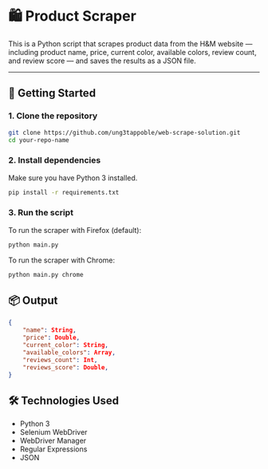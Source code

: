 # 🛍 Product Scraper

This is a Python script that scrapes product data from the H&M website — including product name, price, current color, available colors, review count, and review score — and saves the results as a JSON file.

---

## 🚀 Getting Started

### 1. Clone the repository

```bash
git clone https://github.com/ung3tappoble/web-scrape-solution.git
cd your-repo-name
```


### 2. Install dependencies
Make sure you have Python 3 installed.
```bash
pip install -r requirements.txt
```

### 3. Run the script
To run the scraper with Firefox (default):
```bash
python main.py
```
To run the scraper with Chrome:
```bash
python main.py chrome
```

## 📦 Output
```json
{
    "name": String,
    "price": Double,
    "current_color": String,
    "available_colors": Array,
    "reviews_count": Int,
    "reviews_score": Double,
}
```

## 🛠 Technologies Used
* Python 3
* Selenium WebDriver
* WebDriver Manager
* Regular Expressions
* JSON